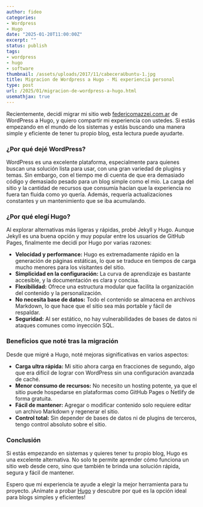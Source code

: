 ```yaml
---
author: fideo
categories:
- Wordpress 
- Hugo
date: "2025-01-20T11:00:00Z"
excerpt: ""
status: publish
tags:
- wordpress
- hugo
- software
thumbnail: /assets/uploads/2017/11/cabeceraUbuntu-1.jpg
title: Migracion de Wordpress a Hugo - Mi experiencia personal 
type: post
url: /2025/01/migracion-de-wordpress-a-hugo.html
usemathjax: true
---
```


Recientemente, decidí migrar mi sitio web [federicomazzei.com.ar](https://federicomazzei.com.ar) de WordPress a Hugo, y quiero compartir mi experiencia con ustedes. Si estás empezando en el mundo de los sistemas y estás buscando una manera simple y eficiente de tener tu propio blog, esta lectura puede ayudarte.
<!--more-->
### ¿Por qué dejé WordPress?

WordPress es una excelente plataforma, especialmente para quienes buscan una solución lista para usar, con una gran variedad de plugins y temas. Sin embargo, con el tiempo me di cuenta de que era demasiado código y demasiado pesado para un blog simple como el mío. La carga del sitio y la cantidad de recursos que consumía hacían que la experiencia no fuera tan fluida como yo quería. Además, requería actualizaciones constantes y un mantenimiento que se iba acumulando.

### ¿Por qué elegí Hugo?

Al explorar alternativas más ligeras y rápidas, probé Jekyll y Hugo. Aunque Jekyll es una buena opción y muy popular entre los usuarios de GitHub Pages, finalmente me decidí por Hugo por varias razones:

- **Velocidad y performance:** Hugo es extremadamente rápido en la generación de páginas estáticas, lo que se traduce en tiempos de carga mucho menores para los visitantes del sitio.
- **Simplicidad en la configuración:** La curva de aprendizaje es bastante accesible, y la documentación es clara y concisa.
- **Flexibilidad:** Ofrece una estructura modular que facilita la organización del contenido y la personalización.
- **No necesita base de datos:** Todo el contenido se almacena en archivos Markdown, lo que hace que el sitio sea más portable y fácil de respaldar.
- **Seguridad:** Al ser estático, no hay vulnerabilidades de bases de datos ni ataques comunes como inyección SQL.

### Beneficios que noté tras la migración

Desde que migré a Hugo, noté mejoras significativas en varios aspectos:

- **Carga ultra rápida:** Mi sitio ahora carga en fracciones de segundo, algo que era difícil de lograr con WordPress sin una configuración avanzada de caché.
- **Menor consumo de recursos:** No necesito un hosting potente, ya que el sitio puede hospedarse en plataformas como GitHub Pages o Netlify de forma gratuita.
- **Fácil de mantener:** Agregar o modificar contenido solo requiere editar un archivo Markdown y regenerar el sitio.
- **Control total:** Sin depender de bases de datos ni de plugins de terceros, tengo control absoluto sobre el sitio.

### Conclusión

Si estás empezando en sistemas y quieres tener tu propio blog, Hugo es una excelente alternativa. No solo te permite aprender cómo funciona un sitio web desde cero, sino que también te brinda una solución rápida, segura y fácil de mantener.

Espero que mi experiencia te ayude a elegir la mejor herramienta para tu proyecto. ¡Anímate a probar [Hugo](https://gohugo.io/) y descubre por qué es la opción ideal para blogs simples y eficientes!


